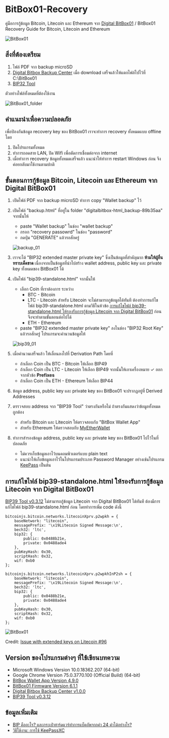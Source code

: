 # BitBox01-Recovery
คู่มือการกู้ข้อมูล Bitcoin, Litecoin และ Ethereum จาก [Digital BitBox01](https://shiftcrypto.ch/bitbox01/) / BitBox01 Recovery Guide for Bitcoin, Litecoin and Ethereum

![BitBox01](/Pictures/bb01_hero_320.png)

## สิ่งที่ต้องเตรียม
1. ไฟล์ PDF จาก backup microSD
2. [Digital Bitbox Backup Center](https://api.github.com/repos/digitalbitbox/html_backup/zipball/v1.0.0) เมื่อ download เสร็จแล้วให้แตกไฟล์ไปไว้ที่ C:\BitBox01
3. [BIP32 Tool](https://github.com/iancoleman/bip39/releases/latest/download/bip39-standalone.html)

ตัวอย่างไฟล์ทั้งหมดที่ต้องใช้งาน

![BitBox01_folder](/Pictures/BitBox01_folder.png)

## คำแนะนำเพื่อความปลอดภัย

เพื่อป้องกันข้อมูล recovery key ของ BitBox01 เราจะทำการ recovery ทั้งหมดแบบ offline โดย

1. ปิดโปรแกรมทั้งหมด
2. ทำการถอดสาย LAN, ปิด Wifi เพื่อตัดการเชื่อมต่อจาก internet
3. เมื่อทำการ recovery ข้อมูลทั้งหมดเสร็จแล้ว แนะนำให้ทำการ restart Windows ก่อน จึงค่อยกลับมาใช้งานตามปกติ

## ขั้นตอนการกู้ข้อมูล Bitcoin, Litecoin และ Ethereum จาก Digital BitBox01

1. เปิดไฟล์ PDF จาก backup microSD ทำการ copy "Wallet backup" ไว้
2. เปิดไฟล์ "backup.html" ที่อยู่ใน folder "digitalbitbox-html_backup-89b35aa" จากนั้นให้
    - paste "Wallet backup" ในช่อง "wallet backup"
    - กรอก "recovery passowrd" ในช่อง "password"
    - กดปุ่ม "GENERATE" แล้วรอสักครู่

    ![backup_01](/Pictures/backup_01.png)

3. เราจะได้ "BIP32 extended master private key" ซึ่งเป็นข้อมูลที่สำคัญมาก **ห้ามให้ผู้อื่นทราบเด็ดขาด** เนื่องจากเป็นข้อมูลที่นำไปสร้าง wallet address, public key และ private key ทั้งหมดของ BitBox01 ได้

4. เปิดไฟล์ "bip39-standalone.html" จากนั้นให้
    - เลือก Coin ที่เราต้องการ ระหว่าง
        - BTC - Bitcoin
        - LTC - Litecoin สำหรับ Litecoin จะไม่สามารถกูข้อมูลได้ทันที ต้องทำการแก้ไขไฟล์ bip39-standalone.html ตามวิธีในห้วข้อ [การแก้ไขไฟล์ bip39-standalone.html ให้รองรับการกู้ข้อมูล Litecoin จาก Digital BitBox01](#user-content-การแก้ไขไฟล์-bip39-standalonehtml-ให้รองรับการกู้ข้อมูล-litecoin-จาก-digital-bitbox01) ก่อน จึงจะทำตามขั้นตอนต่อไปได้
        - ETH - Ethereum
    - paste "BIP32 extended master private key" ลงในช่อง "BIP32 Root Key" แล้วรอสักครู่ โปรแกรมจะคำนวนข้อมูลให้

    ![bip39_01](/Pictures/bip39_01.png)

5. เมื่อคำนวนเสร็จแล้ว ให้เลื่อนลงไปที่ Derivation Path โดยที่
    - ถ้าเลือก Coin เป็น BTC - Bitcoin ให้เลือก BIP49
    - ถ้าเลือก Coin เป็น LTC - Litecoin ให้เลือก BIP49 จากนั้นให้เอาเครื่องหมาย ✓ ออกจากหัวข้อ **Prefixes**
    - ถ้าเลือก Coin เป็น ETH - Ethereum ให้เลือก BIP44

6. ข้อมูล address, public key และ private key ของ BitBox01 จะปรากฏอยู่ที่ Derived Addresses
7. ตรรวจสอบ address จาก "BIP39 Tool" ว่าตรงกันหรือไม่ ถ้าตรงกันแสดงว่าข้อมูลทั้งหมดถูกต้อง
    - สำหรับ Bitcoin และ Litecoin ให้ตรวจสอบกับ "BitBox Wallet App"
    - สำหรับ Ethereum ให้ตรวจสอบกับ [MyEtherWallet](https://www.myetherwallet.com/)
8. ทำการสำรองข้อมูล address, public key และ private key ของ BitBox01 ไปไว้ในที่ปลอดภัย
    - ไม่ควรเก็บข้อมูลเอาไว้บนคอมพิวเตอร์แบบ plain text
    - แนะนำให้เก็บข้อมูลเอาไว้ในโปรแกรมประเภท Password Manager อย่างเช่นโปรแกรม [KeePass](https://keepass.info/) เป็นต้น

## การแก้ไขไฟล์ bip39-standalone.html ให้รองรับการกู้ข้อมูล Litecoin จาก Digital BitBox01
[BIP39 Tool v0.3.12](https://github.com/iancoleman/bip39/tree/0.3.12) ไม่สามารถกู้ข้อมูล Litecoin จาก Digital BitBox01 ได้ทันที ต้องมีการแก้ไขไฟล์ bip39-standalone.html ก่อน โดยทำการเพิ่ม code ดังนี้

```
bitcoinjs.bitcoin.networks.litecoinXprv.p2wpkh = {
	baseNetwork: "litecoin",
	messagePrefix: '\x19Litecoin Signed Message:\n',
	bech32: 'ltc',
	bip32: {
		public: 0x0488b21e,
		private: 0x0488ade4
	},
	pubKeyHash: 0x30,
	scriptHash: 0x32,
	wif: 0xb0
};

bitcoinjs.bitcoin.networks.litecoinXprv.p2wpkhInP2sh = {
	baseNetwork: "litecoin",
	messagePrefix: '\x19Litecoin Signed Message:\n',
	bech32: 'ltc',
	bip32: {
		public: 0x0488b21e,
		private: 0x0488ade4
	},
	pubKeyHash: 0x30,
	scriptHash: 0x32,
	wif: 0xb0
};
```

![BitBox01](/Pictures/bip32_litecoin_modified.png)

Credit: [Issue with extended keys on Litecoin #96](https://github.com/iancoleman/bip39/issues/96#issuecomment-502194456)

## Version ของโปรแกรมต่างๆ ที่ใช้เขียนบทความ
- Microsoft Windows Version 10.0.18362.207 (64-bit)
- Google Chrome Version 75.0.3770.100 (Official Build) (64-bit)
- [BitBox Wallet App Version 4.9.0](https://shiftcrypto.ch/app/)
- [BitBox01 Firmware Version 6.1.1](https://shiftcrypto.ch/app/)
- [Digital Bitbox Backup Center v1.0.0](https://github.com/digitalbitbox/html_backup/tree/v1.0.0)
- [BIP39 Tool v0.3.12](https://github.com/iancoleman/bip39/tree/0.3.12)

## ข้อมูลเพิ่มเติม
- [BIP คืออะไร? และกระเป๋าฮาร์ดแวร์ทำการแบ็คอัพจากคำ 24 คำได้อย่างไร?](https://siambc.com/bip-คืออะไร/)
- [วิธีใช้งาน: การใช้ KeePassXC](https://ssd.eff.org/th/module/วิธีใช้งาน-การใช้-keepassxc)

